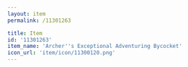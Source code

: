 ```yaml
---
layout: item
permalink: /11301263

title: Item
id: '11301263'
item_name: 'Archer''s Exceptional Adventuring Bycocket'
icon_url: 'item/icon/11300120.png'
---
```

